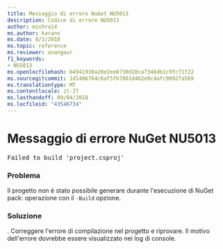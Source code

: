 ```yaml
---
title: Messaggio di errore NuGet NU5013
description: Codice di errore NU5013
author: mishra14
ms.author: karann
ms.date: 8/3/2018
ms.topic: reference
ms.reviewer: anangaur
f1_keywords:
- NU5013
ms.openlocfilehash: b4941930a20e2ee8730d28ca7346db1c9fc71f22
ms.sourcegitcommit: 1d1406764c6af5fb7801d462e0c4afc9092fa569
ms.translationtype: MT
ms.contentlocale: it-IT
ms.lasthandoff: 09/04/2018
ms.locfileid: "43546734"
---
```

# <a name="nuget-error-nu5013"></a>Messaggio di errore NuGet NU5013
<pre>Failed to build 'project.csproj'</pre>

### <a name="issue"></a>Problema

Il progetto non è stato possibile generare durante l'esecuzione di NuGet pack: operazione con il `-Build` opzione.


### <a name="solution"></a>Soluzione

. Correggere l'errore di compilazione nel progetto e riprovare. Il motivo dell'errore dovrebbe essere visualizzato nei log di console.

